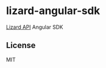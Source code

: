 # lizard-angular-sdk
[Lizard API](https://github.com/jgbernalp/lizard-api) Angular SDK

## License
MIT
